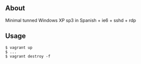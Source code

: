 About
-----

Minimal tunned Windows XP sp3 in Spanish + ie6 + sshd + rdp

Usage
-----

    $ vagrant up
    $ ...
    $ vagrant destroy -f
